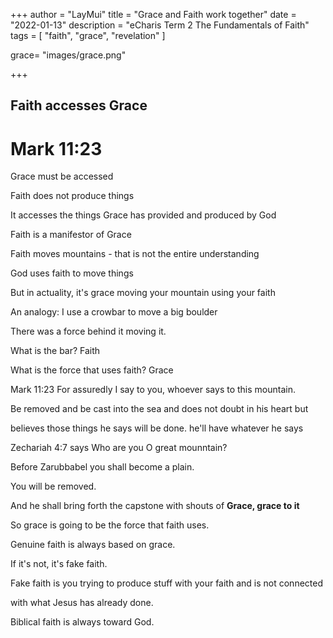 +++
author = "LayMui"
title = "Grace and Faith work together"
date = "2022-01-13"
description = "eCharis Term 2 The Fundamentals of Faith"
tags = [
    "faith", "grace", "revelation"
]

grace= "images/grace.png"

+++
## Faith accesses Grace
# Mark 11:23

Grace must be accessed

Faith does not produce things

It accesses the things Grace has provided and produced by God

Faith is a manifestor of Grace

Faith moves mountains - that is not the entire understanding

God uses faith to move things

But in actuality, it's grace moving your mountain using your faith

An analogy: I use a crowbar to move a big boulder

There was a force behind it moving it.

What is the bar? Faith

What is the force that uses faith? Grace

Mark 11:23 For assuredly I say to you, whoever says to this mountain. 

Be removed and be cast into the sea and does not doubt in his heart but

believes those things he says will be done. he'll have whatever he says


Zechariah 4:7 says Who are you O great mounntain? 

Before Zarubbabel you shall become a plain.

You will be removed.

And he shall bring forth the capstone with shouts of **Grace, grace to it**

So grace is going to be the force that faith uses.

Genuine faith is always based on grace.

If it's not, it's fake faith.

Fake faith is you trying to produce stuff with your faith and is not connected 

with what Jesus has already done.

Biblical faith is always toward God.